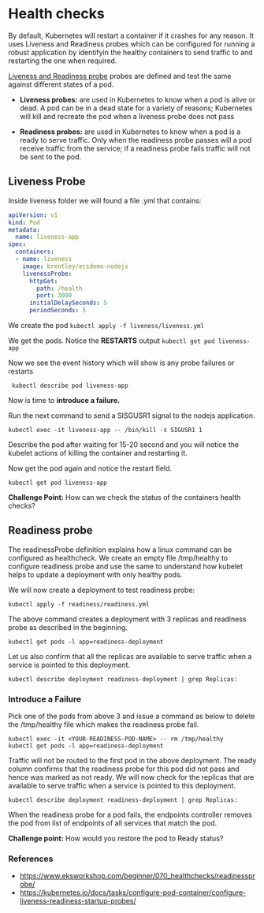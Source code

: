 # Health checks

By default, Kubernetes will restart a container if it crashes for any reason. It uses Liveness and Readiness probes which can be configured for running a robust application by identifyin the healthy containers to send traffic to and restarting the one when required.

[Liveness and Readiness probe](https://kubernetes.io/docs/tasks/configure-pod-container/configure-liveness-readiness-startup-probes/) probes are defined and test the same against different states of a pod.

- **Liveness probes:** are used in Kubernetes to know when a pod is alive or dead. A pod can be in a dead state for a variety of reasons; Kubernetes will kill and recreate the pod when a liveness probe does not pass

- **Readiness probes:** are used in Kubernetes to know when a pod is a ready to serve traffic. Only when the readiness probe passes will a pod receive traffic from the service; if a readiness probe fails traffic will not be sent to the pod.

## Liveness Probe

Inside liveness folder we will found a file .yml that contains:
```yml
apiVersion: v1
kind: Pod
metadata:
  name: liveness-app
spec:
  containers:
  - name: liveness
    image: brentley/ecsdemo-nodejs
    livenessProbe:
      httpGet:
        path: /health
        port: 3000
      initialDelaySeconds: 5
      periodSeconds: 5
```

We create the pod ``` kubectl apply -f liveness/liveness.yml ``` 

We get the pods. Notice the **RESTARTS** output ``` kubectl get pod liveness-app ```

Now we see the event history which will show is any probe failures or restarts

```  kubectl describe pod liveness-app  ```

Now is time to **introduce a failure.**

Run the next command to send a SISGUSR1 signal to the nodejs application.
```
kubectl exec -it liveness-app -- /bin/kill -s SIGUSR1 1
```

Describe the pod after waiting for 15-20 second and you will notice the kubelet actions of killing the container and restarting it.
  
Now get the pod again and notice the restart field.
```
kubectl get pod liveness-app
```

**Challenge Point:** How can we check the status of the containers health checks?

## Readiness probe

The readinessProbe definition explains how a linux command can be configured as healthcheck. We create an empty file /tmp/healthy to configure readiness probe and use the same to understand how kubelet helps to update a deployment with only healthy pods.

We will now create a deployment to test readiness probe:

```
kubectl apply -f readiness/readiness.yml
```

The above command creates a deployment with 3 replicas and readiness probe as described in the beginning.

```
kubectl get pods -l app=readiness-deployment
```

Let us also confirm that all the replicas are available to serve traffic when a service is pointed to this deployment.

```
kubectl describe deployment readiness-deployment | grep Replicas:
```

### Introduce a Failure
Pick one of the pods from above 3 and issue a command as below to delete the /tmp/healthy file which makes the readiness probe fail.

```
kubectl exec -it <YOUR-READINESS-POD-NAME> -- rm /tmp/healthy
kubectl get pods -l app=readiness-deployment
```
Traffic will not be routed to the first pod in the above deployment. The ready column confirms that the readiness probe for this pod did not pass and hence was marked as not ready.
We will now check for the replicas that are available to serve traffic when a service is pointed to this deployment.

```
kubectl describe deployment readiness-deployment | grep Replicas:
```

When the readiness probe for a pod fails, the endpoints controller removes the pod from list of endpoints of all services that match the pod.

**Challenge point:** How would you restore the pod to Ready status?


### References
- https://www.eksworkshop.com/beginner/070_healthchecks/readinessprobe/
- https://kubernetes.io/docs/tasks/configure-pod-container/configure-liveness-readiness-startup-probes/




